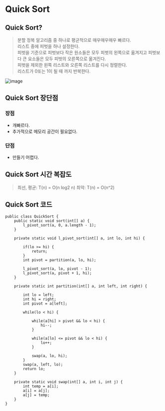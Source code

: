 # Quick Sort

## Quick Sort?
> 분할 정복 알고리즘 중 하나로 평균적으로 매우매우매우 빠르다.  
> 리스트 중에 피벗을 하나 설정한다.  
> 피벗을 기준으로 피벗보다 작은 원소들은 모두 피벗의 왼쪽으로 옮겨지고 피벗보다 큰 요소들은 모두 피벗의 오른쪽으로 옮겨진다.  
> 피벗을 제외한 왼쪽 리스트와 오른쪽 리스트를 다시 정렬한다.  
> 리스트가 0또는 1이 될 때 까지 반복한다.

![image](https://github.com/oheunchan07/TIL/assets/131967057/5533cc56-102b-4375-8a65-e29c2b871c87)


## Quick Sort 장단점
### 장점
* 개빠르다.
* 추가적으로 메모리 공간이 필요없다.  

### 단점
* 만들기 어렵다.

## Quick Sort 시간 복잡도
> 최선, 평균: T(n) = O(n log2 n)
> 최악: T(n) = O(n^2)

## Quick Sort 코드
```
public class QuickSort {
    public static void sort(int[] a) {
        l_pivot_sort(a, 0, a.length - 1);
    }

    private static void l_pivot_sort(int[] a, int lo, int hi) {

        if(lo >= hi) {
            return;
        }
        int pivot = partition(a, lo, hi);	

        l_pivot_sort(a, lo, pivot - 1);
        l_pivot_sort(a, pivot + 1, hi);
    }

    private static int partition(int[] a, int left, int right) {

        int lo = left;
        int hi = right;
        int pivot = a[left];

        while(lo < hi) {
            
            while(a[hi] > pivot && lo < hi) {
                hi--;
            }
			
            while(a[lo] <= pivot && lo < hi) {
                lo++;
            }
			
            swap(a, lo, hi);
        }
        swap(a, left, lo);
        return lo;
    }

    private static void swap(int[] a, int i, int j) {
        int temp = a[i];
        a[i] = a[j];
        a[j] = temp;
    }
}
```